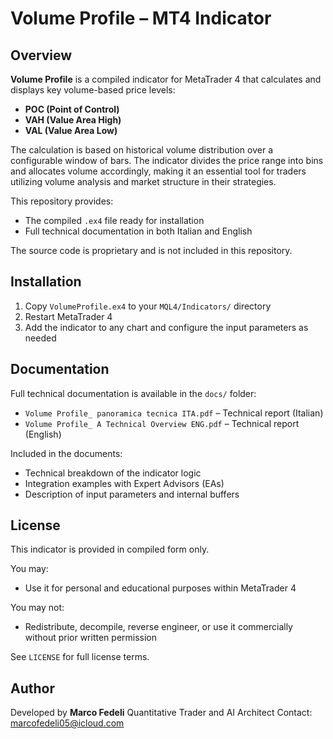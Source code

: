 # Volume Profile – MT4 Indicator

## Overview
**Volume Profile** is a compiled indicator for MetaTrader 4 that calculates and displays key volume-based price levels:
- **POC (Point of Control)**
- **VAH (Value Area High)**
- **VAL (Value Area Low)**

The calculation is based on historical volume distribution over a configurable window of bars. The indicator divides the price range into bins and allocates volume accordingly, making it an essential tool for traders utilizing volume analysis and market structure in their strategies.

This repository provides:
- The compiled `.ex4` file ready for installation
- Full technical documentation in both Italian and English

The source code is proprietary and is not included in this repository.

## Installation
1. Copy `VolumeProfile.ex4` to your `MQL4/Indicators/` directory
2. Restart MetaTrader 4
3. Add the indicator to any chart and configure the input parameters as needed

## Documentation
Full technical documentation is available in the `docs/` folder:
- `Volume Profile_ panoramica tecnica ITA.pdf` – Technical report (Italian)
- `Volume Profile_ A Technical
Overview ENG.pdf` – Technical report (English)

Included in the documents:
- Technical breakdown of the indicator logic
- Integration examples with Expert Advisors (EAs)
- Description of input parameters and internal buffers

## License
This indicator is provided in compiled form only.

You may:
- Use it for personal and educational purposes within MetaTrader 4

You may not:
- Redistribute, decompile, reverse engineer, or use it commercially without prior written permission

See `LICENSE` for full license terms.

## Author
Developed by **Marco Fedeli**
Quantitative Trader and AI Architect
Contact: marcofedeli05@icloud.com


